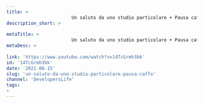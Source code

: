 ```yaml
---
title: > 
                        Un saluto da uno studio particolare + Pausa caffè!
description_short: > 
                        
metaTitle: > 
                        Un saluto da uno studio particolare + Pausa caffè!
metaDesc: > 
                        
link: 'https://www.youtube.com/watch?v=14TcGrmh3bk'
id: '14TcGrmh3bk'
date: '2021-08-15'
slug: 'un-saluto-da-uno-studio-particolare-pausa-caffe'
channel: 'DevelopersLife'
tags: 
- 
---
```

